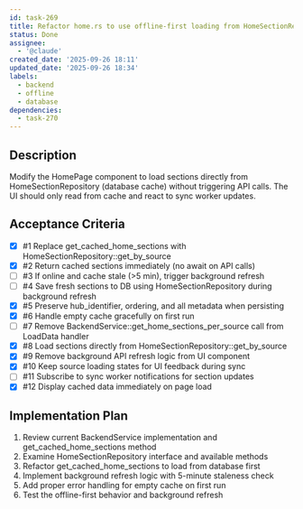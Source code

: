 ```yaml
---
id: task-269
title: Refactor home.rs to use offline-first loading from HomeSectionRepository
status: Done
assignee:
  - '@claude'
created_date: '2025-09-26 18:11'
updated_date: '2025-09-26 18:34'
labels:
  - backend
  - offline
  - database
dependencies:
  - task-270
---
```


## Description

Modify the HomePage component to load sections directly from HomeSectionRepository (database cache) without triggering API calls. The UI should only read from cache and react to sync worker updates.

## Acceptance Criteria
<!-- AC:BEGIN -->
- [x] #1 Replace get_cached_home_sections with HomeSectionRepository::get_by_source
- [x] #2 Return cached sections immediately (no await on API calls)
- [ ] #3 If online and cache stale (>5 min), trigger background refresh
- [ ] #4 Save fresh sections to DB using HomeSectionRepository during background refresh
- [x] #5 Preserve hub_identifier, ordering, and all metadata when persisting
- [x] #6 Handle empty cache gracefully on first run
- [ ] #7 Remove BackendService::get_home_sections_per_source call from LoadData handler
- [x] #8 Load sections directly from HomeSectionRepository::get_by_source
- [x] #9 Remove background API refresh logic from UI component
- [x] #10 Keep source loading states for UI feedback during sync
- [ ] #11 Subscribe to sync worker notifications for section updates
- [x] #12 Display cached data immediately on page load
<!-- AC:END -->


## Implementation Plan

1. Review current BackendService implementation and get_cached_home_sections method
2. Examine HomeSectionRepository interface and available methods
3. Refactor get_cached_home_sections to load from database first
4. Implement background refresh logic with 5-minute staleness check
5. Add proper error handling for empty cache on first run
6. Test the offline-first behavior and background refresh
